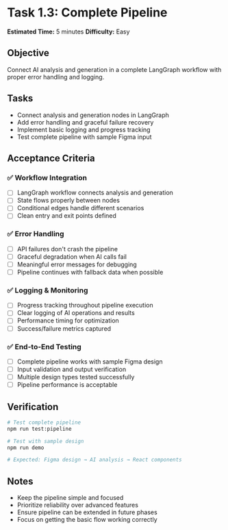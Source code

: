 # Task 1.3: Complete Pipeline

**Estimated Time:** 5 minutes
**Difficulty:** Easy

## Objective
Connect AI analysis and generation in a complete LangGraph workflow with proper error handling and logging.

## Tasks
- Connect analysis and generation nodes in LangGraph
- Add error handling and graceful failure recovery
- Implement basic logging and progress tracking
- Test complete pipeline with sample Figma input

## Acceptance Criteria

### ✅ Workflow Integration
- [ ] LangGraph workflow connects analysis and generation
- [ ] State flows properly between nodes
- [ ] Conditional edges handle different scenarios
- [ ] Clean entry and exit points defined

### ✅ Error Handling
- [ ] API failures don't crash the pipeline
- [ ] Graceful degradation when AI calls fail
- [ ] Meaningful error messages for debugging
- [ ] Pipeline continues with fallback data when possible

### ✅ Logging & Monitoring
- [ ] Progress tracking throughout pipeline execution
- [ ] Clear logging of AI operations and results
- [ ] Performance timing for optimization
- [ ] Success/failure metrics captured

### ✅ End-to-End Testing
- [ ] Complete pipeline works with sample Figma design
- [ ] Input validation and output verification
- [ ] Multiple design types tested successfully
- [ ] Pipeline performance is acceptable

## Verification
```bash
# Test complete pipeline
npm run test:pipeline

# Test with sample design
npm run demo

# Expected: Figma design → AI analysis → React components
```

## Notes
- Keep the pipeline simple and focused
- Prioritize reliability over advanced features
- Ensure pipeline can be extended in future phases
- Focus on getting the basic flow working correctly